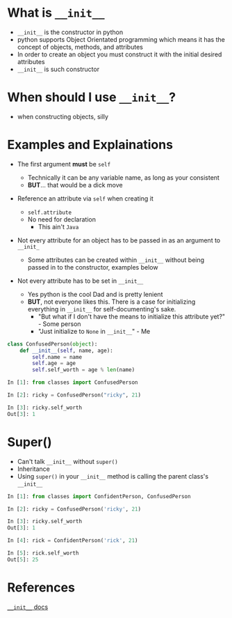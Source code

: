 # What is `__init__`
* `__init__` is the constructor in python
* python supports Object Orientated programming which means it has the concept of objects, methods, and attributes
* In order to create an object you must construct it with the initial desired attributes
* `__init__` is such constructor

# When should I use `__init__`?
* when constructing objects, silly

# Examples and Explainations

* The first argument __must__ be `self`
    * Technically it can be any variable name, as long as your consistent
    * __BUT__... that would be a dick move

* Reference an attribute via `self` when creating it
    * `self.attribute`
    * No need for declaration
        * This ain't `Java`

* Not every attribute for an object has to be passed in as an argument to  `__init_`
    * Some attributes can be created within `__init__` without being passed in to the constructor, examples below

* Not every attribute has to be set in `__init__`
    * Yes python is the cool Dad and is pretty lenient
    * __BUT__, not everyone likes this. There is a case for initializing everything in `__init__` for self-documenting's sake.
        * "But what if I don't have the means to initialize this attribute yet?" - Some person
        * "Just initialize to `None` in `__init__`" - Me

```python
class ConfusedPerson(object):
    def __init__(self, name, age):
        self.name = name
        self.age = age
        self.self_worth = age % len(name)
```

```python
In [1]: from classes import ConfusedPerson

In [2]: ricky = ConfusedPerson("ricky", 21)

In [3]: ricky.self_worth
Out[3]: 1
```

# Super()
* Can't talk `__init__` without `super()`
* Inheritance
* Using `super()` in your `__init__` method is calling the parent class's `__init__`

```python
In [1]: from classes import ConfidentPerson, ConfusedPerson

In [2]: ricky = ConfusedPerson('ricky', 21)

In [3]: ricky.self_worth
Out[3]: 1

In [4]: rick = ConfidentPerson('rick', 21)

In [5]: rick.self_worth
Out[5]: 25
```

# References
[`__init__` docs](https://docs.python.org/3/reference/datamodel.html#object.__init__)